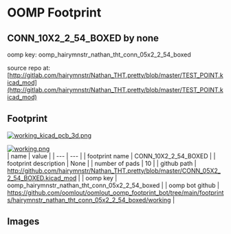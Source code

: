 # OOMP Footprint  
## CONN_10X2_2_54_BOXED  by none  
  
oomp key: oomp_hairymnstr_nathan_tht_conn_05x2_2_54_boxed  
  
source repo at: [http://gitlab.com/hairymnstr/Nathan_THT.pretty/blob/master/TEST_POINT.kicad_mod](http://gitlab.com/hairymnstr/Nathan_THT.pretty/blob/master/TEST_POINT.kicad_mod)  
## Footprint  
  
[![working_kicad_pcb_3d.png](working_kicad_pcb_3d_600.png)](working_kicad_pcb_3d.png)  
  
[![working.png](working_600.png)](working.png)  
| name | value | 
| --- | --- | 
| footprint name | CONN_10X2_2_54_BOXED | 
| footprint description | None | 
| number of pads | 10 | 
| github path | http://github.com/hairymnstr/Nathan_THT.pretty/blob/master/CONN_05X2_2_54_BOXED.kicad_mod | 
| oomp key | oomp_hairymnstr_nathan_tht_conn_05x2_2_54_boxed | 
| oomp bot github | https://github.com/oomlout/oomlout_oomp_footprint_bot/tree/main/footprints/hairymnstr_nathan_tht_conn_05x2_2_54_boxed/working | 
## Images  
